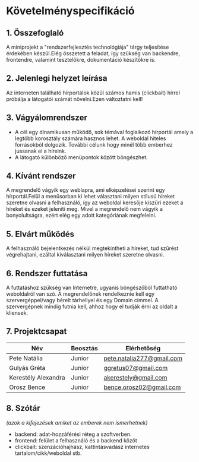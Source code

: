 # Követelményspecifikáció

## 1. Összefoglaló

A miniprojekt a "rendszerfejlesztés technológiája" tárgy teljesítése érdekében készül.Elég összetett a feladat, így szükség van backendre, frontendre, valamint tesztelőkre, dokumentáció készítőkre is. 

## 2. Jelenlegi helyzet leírása

Az interneten található hírportálok közül számos hamis (clickbait) hírrel próbálja a látogatói számát növelni.Ezen változtatni kell!

## 3. Vágyálomrendszer

- A cél egy dinamikusan működő, sok témával foglalkozó hírportál amely a legtöbb korosztály számára hasznos lehet. A weboldal hiteles forrásokból dolgozik. További célunk hogy minél több emberhez jussanak el a híreink.
- A látogató különböző menüpontok között böngészhet.

## 4. Kívánt rendszer
A megrendelő vágyik egy weblapra, ami elképzelései szerint egy hírportál.Felül a menüsorban ki lehet választani milyen stílusú híreket szeretne olvasni a felhasználó, így az weboldal keresője kiszűri ezeket a híreket és ezeket jeleníti meg. Mivel a megrendelő nem vágyik a bonyolultságra, ezért elég egy adott kategóriának megfelelni.

## 5. Elvárt működés
A felhasználó bejelentkezés nélkül megtekintheti a híreket, tud szűrést végrehajtani, ezáltal kiválasztani milyen híreket szeretne olvasni. 

## 6. Rendszer futtatása 
A futtatáshoz szükség van Internetre, ugyanis böngészőböl futtatható weboldalról van szó. A megrendelőnek rendelkeznie kell egy szervergéppel/vagy bérelt tárhellyel és egy Domain címmel. A szervergépnek mindig futnia kell, ahhoz hogy el tudják érni az oldalt a kliensek.

## 7. Projektcsapat

| Név | Beosztás | Elérhetőség|
| --- | --- | --- |
| Pete Natália | Junior | pete.natalia277@gmail.com |
| Gulyás Gréta | Junior | ggretus07@gmail.com |
| Kerestély Alexandra |Junior|akerestely@gmail.com|
|Orosz Bence |Junior| bence.orosz02@gmail.com|

## 8. Szótár
*(azok a kifejezések amiket az emberek nem ismerhetnek)*

- backend: adat-hozzáférési réteg a szoftverben.
- frontend: felület a felhasználó és a backend közöt
- clickbait: szenzációhajhász, kattintásvadász internetes tartalom/cikk/weboldal stb. 
